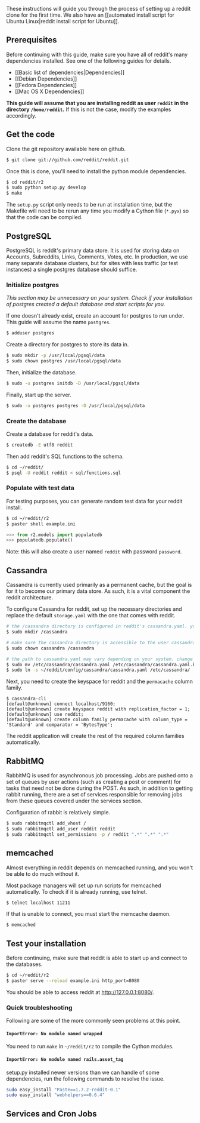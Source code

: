 These instructions will guide you through the process of setting up a reddit clone for the first time. We also have an [[automated install script for Ubuntu Linux|reddit install script for Ubuntu]].

## Prerequisites 

Before continuing with this guide, make sure you have all of reddit's many dependencies installed. See one of the following guides for details.

* [[Basic list of dependencies|Dependencies]]
* [[Debian Dependencies]]
* [[Fedora Dependencies]]
* [[Mac OS X Dependencies]]

**This guide will assume that you are installing reddit as user `reddit` in the directory `/home/reddit`.** If this is not the case, modify the examples accordingly.

## Get the code

Clone the git repository available here on github.

```bash
$ git clone git://github.com/reddit/reddit.git
```

Once this is done, you'll need to install the python module dependencies.

```bash
$ cd reddit/r2
$ sudo python setup.py develop
$ make
```

The `setup.py` script only needs to be run at installation time, but the Makefile will need to be rerun any time you modify a Cython file (`*.pyx`) so that the code can be compiled.     

## PostgreSQL

PostgreSQL is reddit's primary data store. It is used for storing data on Accounts, Subreddits, Links, Comments, Votes, etc. In production, we use many separate database clusters, but for sites with less traffic (or test instances) a single postgres database should suffice.

### Initialize postgres

*This section may be unnecessary on your system. Check if your installation of postgres created a default database and start scripts for you.*

If one doesn't already exist, create an account for postgres to run under. This guide will assume the name `postgres`.

```bash
$ adduser postgres
```

Create a directory for postgres to store its data in.

```bash
$ sudo mkdir -p /usr/local/pgsql/data
$ sudo chown postgres /usr/local/pgsql/data
```

Then, initialize the database.

```bash
$ sudo -u postgres initdb -D /usr/local/pgsql/data
```

Finally, start up the server. 

```bash
$ sudo -u postgres postgres -D /usr/local/pgsql/data
```

### Create the database

Create a database for reddit's data.

```bash
$ createdb -E utf8 reddit
```

Then add reddit's SQL functions to the schema.

```bash
$ cd ~/reddit/
$ psql -U reddit reddit < sql/functions.sql
```

### Populate with test data

For testing purposes, you can generate random test data for your reddit install.

```bash
$ cd ~/reddit/r2
$ paster shell example.ini
```
```python
>>> from r2.models import populatedb
>>> populatedb.populate()
```

Note: this will also create a user named `reddit` with password `password`.

## Cassandra

Cassandra is currently used primarily as a permanent cache, but the goal is for it to become our primary data store. As such, it is a vital component the reddit architecture.

To configure Cassandra for reddit, set up the necessary directories and replace the default `storage.yaml` with the one that comes with reddit. 

```bash
# the /cassandra directory is configured in reddit's cassandra.yaml. you may change it if desired.
$ sudo mkdir /cassandra

# make sure the cassandra directory is accessible to the user cassandra will run as. 
$ sudo chown cassandra /cassandra

# the path to cassandra.yaml may vary depending on your system. change as necessary.
$ sudo mv /etc/cassandra/cassandra.yaml /etc/cassandra/cassandra.yaml.bak 
$ sudo ln -s ~/reddit/config/cassandra/cassandra.yaml /etc/cassandra/
```

Next, you need to create the keyspace for reddit and the `permacache` column family.

```
$ cassandra-cli 
[default@unknown] connect localhost/9160;
[default@unknown] create keyspace reddit with replication_factor = 1;
[default@unknown] use reddit;
[default@unknown] create column family permacache with column_type = 'Standard' and comparator = 'BytesType';
```

The reddit application will create the rest of the required column families automatically.

## RabbitMQ 

RabbitMQ is used for asynchronous job processing. Jobs are pushed onto a set of queues by user actions (such as creating a post or comment) for tasks that need not be done during the POST. As such, in addition to getting rabbit running, there are a set of services responsible for removing jobs from these queues covered under the services section. 

Configuration of rabbit is relatively simple.

```bash
$ sudo rabbitmqctl add_vhost /
$ sudo rabbitmqctl add_user reddit reddit
$ sudo rabbitmqctl set_permissions -p / reddit ".*" ".*" ".*"
```

## memcached

Almost everything in reddit depends on memcached running, and you won't be able to do much without it. 

Most package managers will set up run scripts for memcached automatically. To check if it is already running, use telnet.

```bash
$ telnet localhost 11211
```

If that is unable to connect, you must start the memcache daemon.

```bash
$ memcached 
```

## Test your installation

Before continuing, make sure that reddit is able to start up and connect to the databases.

```bash
$ cd ~/reddit/r2
$ paster serve --reload example.ini http_port=8080
```

You should be able to access reddit at <http://127.0.0.1:8080/>.

### Quick troubleshooting

Following are some of the more commonly seen problems at this point.

#### `ImportError: No module named wrapped`

You need to run `make` in `~/reddit/r2` to compile the Cython modules.

#### `ImportError: No module named rails.asset_tag`

setup.py installed newer versions than we can handle of some dependencies, run the following commands to resolve the issue.

```bash
sudo easy_install "Paste==1.7.2-reddit-0.1"
sudo easy_install "webhelpers==0.6.4"
```

## Services and Cron Jobs